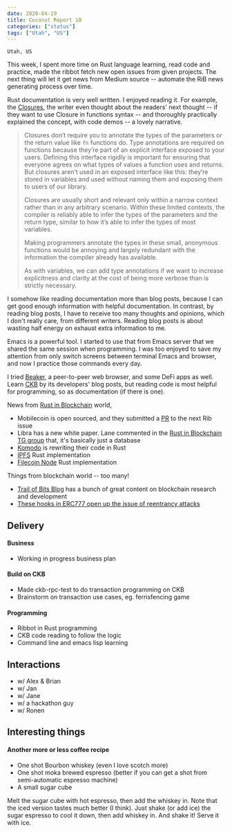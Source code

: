 ```yaml
---
date: 2020-04-19
title: Coconut Report 10
categories: ["status"]
tags: ["Utah", "US"]
---
```


`Utah, US`

This week, I spent more time on Rust language learning, read code and practice, made the ribbot fetch new open issues from given projects. The next thing will let it get news from Medium source -- automate the RiB news generating process over time.

Rust documentation is very well written. I enjoyed reading it. For example, the [Closures](https://doc.rust-lang.org/book/ch13-01-closures.html), the writer even thought about the readers' next thought -- if they want to use Closure in functions syntax -- and thoroughly practically explained the concept, with code demos -- a lovely narrative.

> Closures don’t require you to annotate the types of the parameters or the return value like `fn` functions do. Type annotations are required on functions because they’re part of an explicit interface exposed to your users. Defining this interface rigidly is important for ensuring that everyone agrees on what types of values a function uses and returns. But closures aren’t used in an exposed interface like this: they’re stored in variables and used without naming them and exposing them to users of our library.
>
> Closures are usually short and relevant only within a narrow context rather than in any arbitrary scenario. Within these limited contexts, the compiler is reliably able to infer the types of the parameters and the return type, similar to how it’s able to infer the types of most variables.
>
> Making programmers annotate the types in these small, anonymous functions would be annoying and largely redundant with the information the compiler already has available.
>
> As with variables, we can add type annotations if we want to increase explicitness and clarity at the cost of being more verbose than is strictly necessary.

I somehow like reading documentation more than blog posts, because I can get good enough information with helpful documentation. In contrast, by reading blog posts, I have to receive too many thoughts and opinions, which I don't really care, from different writers. Reading blog posts is about wasting half energy on exhaust extra information to me.

Emacs is a powerful tool. I started to use that from Emacs server that we shared the same session when programming. I was too enjoyed to save my attention from only switch screens between terminal Emacs and browser, and now I practice those commands every day.

I tried [Beaker](https://github.com/beakerbrowser/beaker), a peer-to-peer web browser, and some DeFi apps as well. Learn [CKB](https://github.com/nervosnetwork/ckb) by its developers' blog posts, but reading code is most helpful for programming, so as documentation (if there is one).

News from [Rust in Blockchain](https://rustinblockchain.org) world,

- Mobilecoin is open sourced, and they submitted a [PR](https://github.com/rust-in-blockchain/rust-in-blockchain/pull/9) to the next Rib issue
- Libra has a new white paper. Lane commented in the [Rust in Blockchain TG group](https://t.me/rustinblockchain) that, it's basically just a database
- [Komodo](https://github.com/KomodoPlatform) is rewriting their code in Rust
- [IPFS](https://github.com/ipfs-rust/rust-ipfs) Rust implementation
- [Filecoin Node](https://github.com/ChainSafe/forest) Rust implementation

Things from blockchain world -- too many!

- [Trail of Bits Blog](https://blog.trailofbits.com/) has a bunch of great content on blockchain research and development
- [These hooks in ERC777 open up the issue of reentrancy attacks](https://twitter.com/dmihal/status/1251505373992845317)

## Delivery

#### Business

- Working in progress business plan

#### Build on CKB

- Made ckb-rpc-test to do transaction programming on CKB
- Brainstorm on transaction use cases, eg. ferrisfencing game

#### Programming

- Ribbot in Rust programming
- CKB code reading to follow the logic
- Command line and emacs lisp learning

## Interactions

- w/ Alex & Brian
- w/ Jan
- w/ Jane
- w/ a hackathon guy
- w/ Ronen

## Interesting things

#### Another more or less coffee recipe

- One shot Bourbon whiskey (even I love scotch more)
- One shot moka brewed espresso (better if you can get a shot from semi-automatic espresso machine)
- A small sugar cube

Melt the sugar cube with hot espresso, then add the whiskey in. Note that the iced version tastes much better (I think). Just shake (or add ice) the sugar espresso to cool it down, then add whiskey in. And shake it! Serve it with ice.

